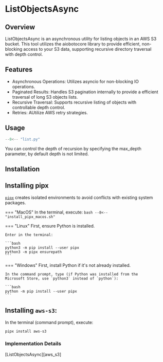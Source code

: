 # ListObjectsAsync

## Overview
ListObjectsAsync is an asynchronous utility for listing objects in an AWS S3 bucket. 
This tool utilizes the aiobotocore library to provide efficient, non-blocking access to your S3 data, supporting 
recursive directory traversal with depth control.

## Features
- Asynchronous Operations: Utilizes asyncio for non-blocking IO operations.
- Paginated Results: Handles S3 pagination internally to provide a efficient traversal of long S3 objects lists.
- Recursive Traversal: Supports recursive listing of objects with controllable depth control.
- Retries: AUtilize AWS retry strategies.

## Usage

```python
--8<-- "list.py"
```
You can control the depth of recursion by specifying the max_depth parameter, by default depth is not limited.

## Installation

## Installing pipx
[`pipx`](https://pypa.github.io/pipx/) creates isolated environments to avoid conflicts with existing system packages.

=== "MacOS"
    In the terminal, execute:
    ```bash
    --8<-- "install_pipx_macos.sh"
    ```

=== "Linux"
    First, ensure Python is installed.

    Enter in the terminal:

    ```bash
    python3 -m pip install --user pipx
    python3 -m pipx ensurepath
    ```

=== "Windows"
    First, install Python if it's not already installed.

    In the command prompt, type (if Python was installed from the Microsoft Store, use `python3` instead of `python`):
    
    ```bash
    python -m pip install --user pipx
    ```

## Installing `aws-s3`:
In the terminal (command prompt), execute:

```bash
pipx install aws-s3
```

### Implementation Details

[ListObjectsAsync][aws_s3]

